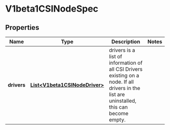 
# V1beta1CSINodeSpec

## Properties
Name | Type | Description | Notes
------------ | ------------- | ------------- | -------------
**drivers** | [**List&lt;V1beta1CSINodeDriver&gt;**](V1beta1CSINodeDriver.md) | drivers is a list of information of all CSI Drivers existing on a node. If all drivers in the list are uninstalled, this can become empty. | 




